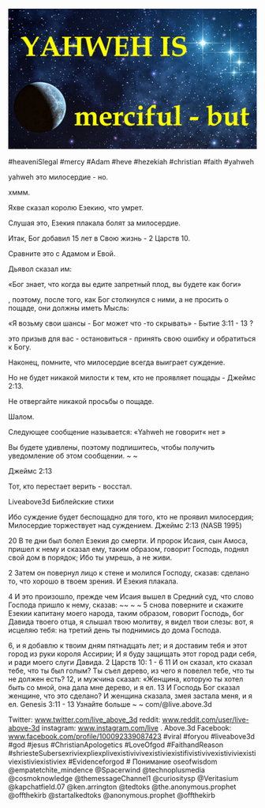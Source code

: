 ![Video cover image](../cover.jpg "cover photo")

#heaveniSlegal #mercy #Adam #heve #hezekiah #christian #faith #yahweh

yahweh это милосердие - но.

хммм.

Яхве сказал королю Езекию, что умрет.

Слушая это, Езекия плакала болят за милосердие.

Итак, Бог добавил 15 лет в Свою жизнь - 2 Царств 10.

Сравните это с Адамом и Евой.

Дьявол сказал им:

«Бог знает, что когда вы едите запретный плод, вы будете как боги»

, поэтому, после того, как Бог столкнулся с ними, а не просить о пощаде, они должны иметь Мысль:

«Я возьму свои шансы - Бог может что -то скрывать» - Бытие 3:11 - 13 ?

это призыв для вас - остановиться - принять свою ошибку и обратиться к Богу.

Наконец, помните, что милосердие всегда выиграет суждение.

Но не будет никакой милости к тем, кто не проявляет пощады - Джеймс 2:13.

Не отвергайте никакой просьбы о пощаде.

Шалом.

Следующее сообщение называется: «Yahweh не говорит« нет »

Вы будете удивлены, поэтому подпишитесь, чтобы получить уведомление об этом сообщении. ~ ~

Джеймс 2:13


Тот, кто перестает верить - восстал.

Liveabove3d
Библейские стихи

Ибо суждение будет беспощадно для того, кто не проявил милосердия; Милосердие торжествует над суждением.
Джеймс 2:13 (NASB 1995)



20 В те дни был болел Езекия до смерти. И пророк Исаия, сын Амоса, пришел к нему и сказал ему, таким образом, говорит Господь, поднял свой дом в порядок; Ибо ты умрешь, а не живи.

2 Затем он повернул лицо к стене и молился Господу, сказав: сделано то, что хорошо в твоем зрения. И Езекия плакала.

4 И это произошло, прежде чем Исаия вышел в Средний суд, что слово Господа пришло к нему, сказав: ~~ ~ ~ 5 снова поверните и скажите Езекии капитану моего народа, таким образом, говорит Господь, бог Давида твоего отца, я слышал твою молитву, я видел твои слезы: вот, я исцеляю тебя: на третий день ты поднимись до дома Господа.

6, и я добавлю к твоим дням пятнадцать лет; и я доставим тебя и этот город из руки короля Ассирии; И я буду защищать этот город ради себя, и ради моего слуги Давида.
2 Царств 10: 1 - 6
11 И он сказал, кто сказал тебе, что ты был голым? Ты съел дерево, из чего я повелел тебе, что ты не должен есть?
12, и мужчина сказал: «Женщина, которую ты хотел быть со мной, она дала мне дерево, и я ел.
13 И Господь Бог сказал женщине, что это сделано? И женщина сказала, змея застала меня, и я ел.
Genesis 3:11 - 13
Узнайте больше ~ ~ com/@live.above.3d

Twitter: www.twitter.com/live_above_3d
reddit: www.reddit.com/user/live-above-3d
instagram: www.instagram.com/live . Above.3d
Facebook: www.facebook.com/profile/100092339087423
#viral #foryou #liveabove3d #god #jesus #ChristianApologetics #LoveOfgod #FaithandReason #shriesteSubersexriviexpliexplivexistivivivexistiviexistifivistivivexistiviviexistiviexistiviexistiviex #Evidenceforgod # Понимание oseofwisdom @empatetchite_mindence @Spacerwind @technoplusmedia @cosmoknowledge @themessageChannel1 @curiositysp @Veritasium @kapchatfield.07 @ken.arrington @tedtoks @the.anonymous.prophet @offthekirb @startalkedtoks @anonymous.prophet @offthekirb








